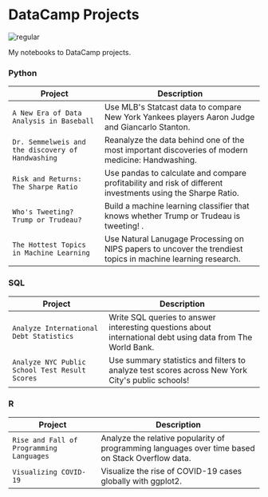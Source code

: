 # DataCamp Projects

![regular](https://user-images.githubusercontent.com/96036457/196856633-6d903315-1bfb-46e4-a9b8-a7ef31badebf.png)

My notebooks to DataCamp projects.

### Python
| Project | Description |
| --- | --- |
| `A New Era of Data Analysis in Baseball` | Use MLB's Statcast data to compare New York Yankees players Aaron Judge and Giancarlo Stanton. |
| `Dr. Semmelweis and the discovery of Handwashing` | Reanalyze the data behind one of the most important discoveries of modern medicine: Handwashing. |
| `Risk and Returns: The Sharpe Ratio` | Use pandas to calculate and compare profitability and risk of different investments using the Sharpe Ratio. |
| `Who's Tweeting? Trump or Trudeau?` | Build a machine learning classifier that knows whether Trump or Trudeau is tweeting! . |
| `The Hottest Topics in Machine Learning` | Use Natural Lanugage Processing on NIPS papers to uncover the trendiest topics in machine learning research. |

### SQL
| Project | Description |
| --- | --- |
| `Analyze International Debt Statistics` | Write SQL queries to answer interesting questions about international debt using data from The World Bank. |
| `Analyze NYC Public School Test Result Scores` | Use summary statistics and filters to analyze test scores across New York City's public schools! |

### R
| Project | Description |
| --- | --- |
| `Rise and Fall of Programming Languages` | Analyze the relative popularity of programming languages over time based on Stack Overflow data. |
| `Visualizing COVID-19` | Visualize the rise of COVID-19 cases globally with ggplot2. |


